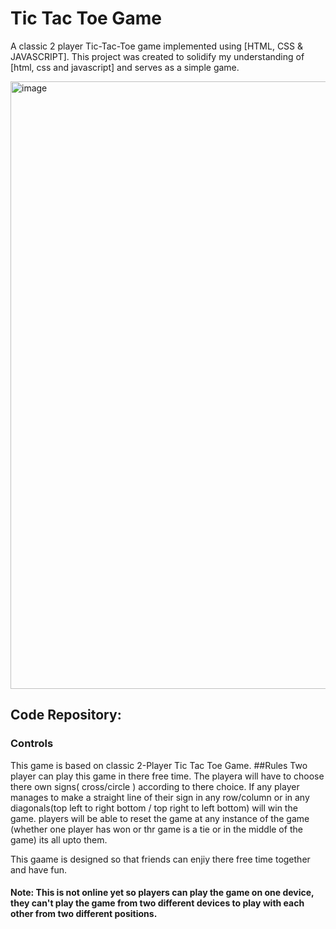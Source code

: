 # Tic Tac Toe Game
A classic 2 player Tic-Tac-Toe game implemented using [HTML, CSS & JAVASCRIPT]. 
This project was created to solidify my understanding of [html, css and javascript] and serves as a simple game.

<img width="1918" height="972" alt="image" src="https://github.com/user-attachments/assets/51157ee7-7c9f-406d-a9ab-6cb0f999736a" />

## Code Repository:


### Controls
This game is based on classic 2-Player Tic Tac Toe Game.
##Rules
Two player can play this game in there free time.
The playera will have to choose there own signs( cross/circle ) according to there choice.
If any player manages to make a straight line of their sign in any row/column or in any diagonals(top left to right bottom / top right to left bottom) will win the game.
players will be able to reset the game at any instance of the game (whether one player has won or thr game is a tie or in the middle of the game) its all upto them.

This gaame is designed so that friends can enjiy there free time together and have fun.

#### Note: This is not online yet so players can play the game on one device, they can't play the game from two different devices to play with each other from two different positions.
